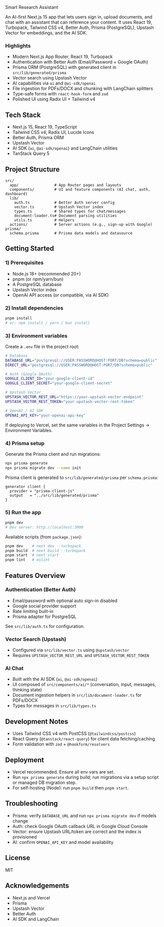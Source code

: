Smart Research Assistant

An AI-first Next.js 15 app that lets users sign in, upload documents, and chat with an assistant that can reference your content. It uses React 19, Turbopack, Tailwind CSS v4, Better Auth, Prisma (PostgreSQL), Upstash Vector for embeddings, and the AI SDK.

### Highlights
- Modern Next.js App Router, React 19, Turbopack
- Authentication with Better Auth (Email/Password + Google OAuth)
- Prisma ORM (PostgreSQL) with generated client in `src/lib/generated/prisma`
- Vector search using Upstash Vector
- AI capabilities via `ai` and `@ai-sdk/openai`
- File ingestion for PDFs/DOCX and chunking with LangChain splitters
- Type-safe forms with `react-hook-form` and `zod`
- Polished UI using Radix UI + Tailwind v4

## Tech Stack
- Next.js 15, React 19, TypeScript
- Tailwind CSS v4, Radix UI, Lucide Icons
- Better Auth, Prisma ORM
- Upstash Vector
- AI SDK (`ai`, `@ai-sdk/openai`) and LangChain utilities
- TanStack Query 5

## Project Structure
```
src/
  app/                # App Router pages and layouts
  components/         # UI and feature components (AI chat, auth, dashboard)
  lib/
    auth.ts           # Better Auth server config
    vector.ts         # Upstash Vector index
    types.ts          # Shared types for chat/messages
    document-loader.ts# Document parsing utilities
    utils.ts          # Helpers
  actions/            # Server actions (e.g., sign-up with Google)
prisma/
  schema.prisma       # Prisma data models and datasource
```

## Getting Started

### 1) Prerequisites
- Node.js 18+ (recommended 20+)
- pnpm (or npm/yarn/bun)
- A PostgreSQL database
- Upstash Vector index
- OpenAI API access (or compatible, via AI SDK)

### 2) Install dependencies
```bash
pnpm install
# or: npm install / yarn / bun install
```

### 3) Environment variables
Create a `.env` file in the project root:
```bash
# Database
DATABASE_URL="postgresql://USER:PASSWORD@HOST:PORT/DB?schema=public"
DIRECT_URL="postgresql://USER:PASSWORD@HOST:PORT/DB?schema=public"

# Auth (Google OAuth)
GOOGLE_CLIENT_ID="your-google-client-id"
GOOGLE_CLIENT_SECRET="your-google-client-secret"

# Upstash Vector
UPSTASH_VECTOR_REST_URL="https://your-upstash-vector-endpoint"
UPSTASH_VECTOR_REST_TOKEN="your-upstash-vector-rest-token"

# OpenAI / AI SDK
OPENAI_API_KEY="your-openai-api-key"
```

If deploying to Vercel, set the same variables in the Project Settings -> Environment Variables.

### 4) Prisma setup
Generate the Prisma client and run migrations:
```bash
npx prisma generate
npx prisma migrate dev --name init
```

Prisma client is generated to `src/lib/generated/prisma` per `schema.prisma`:
```prisma
generator client {
  provider = "prisma-client-js"
  output   = "../src/lib/generated/prisma"
}
```

### 5) Run the app
```bash
pnpm dev
# Dev server: http://localhost:3000
```

Available scripts (from `package.json`):
```bash
pnpm dev    # next dev --turbopack
pnpm build  # next build --turbopack
pnpm start  # next start
pnpm lint   # eslint
```

## Features Overview

### Authentication (Better Auth)
- Email/password with optional auto sign-in disabled
- Google social provider support
- Rate limiting built-in
- Prisma adapter for PostgreSQL

See `src/lib/auth.ts` for configuration.

### Vector Search (Upstash)
- Configured via `src/lib/vector.ts` using `@upstash/vector`
- Requires `UPSTASH_VECTOR_REST_URL` and `UPSTASH_VECTOR_REST_TOKEN`

### AI Chat
- Built with the AI SDK (`ai`, `@ai-sdk/openai`)
- UI composed of `src/components/ai/*` (conversation, input, messages, thinking state)
- Document ingestion helpers in `src/lib/document-loader.ts` for PDFs/DOCX
- Types for messages in `src/lib/types.ts`

## Development Notes
- Uses Tailwind CSS v4 with PostCSS (`@tailwindcss/postcss`)
- React Query (`@tanstack/react-query`) for client data fetching/caching
- Form validation with `zod` + `@hookform/resolvers`

## Deployment
- Vercel recommended. Ensure all env vars are set.
- Run `npx prisma generate` during build; run migrations via a setup script or managed DB migration step.
- For self-hosting (Node): run `pnpm build` then `pnpm start`.

## Troubleshooting
- Prisma: verify `DATABASE_URL` and run `npx prisma migrate dev` if models change
- Auth: check Google OAuth callback URL in Google Cloud Console
- Vector: ensure Upstash URL/token are correct and the index is provisioned
- AI: confirm `OPENAI_API_KEY` and model availability

## License
MIT

## Acknowledgements
- Next.js and Vercel
- Prisma
- Upstash Vector
- Better Auth
- AI SDK and LangChain
 